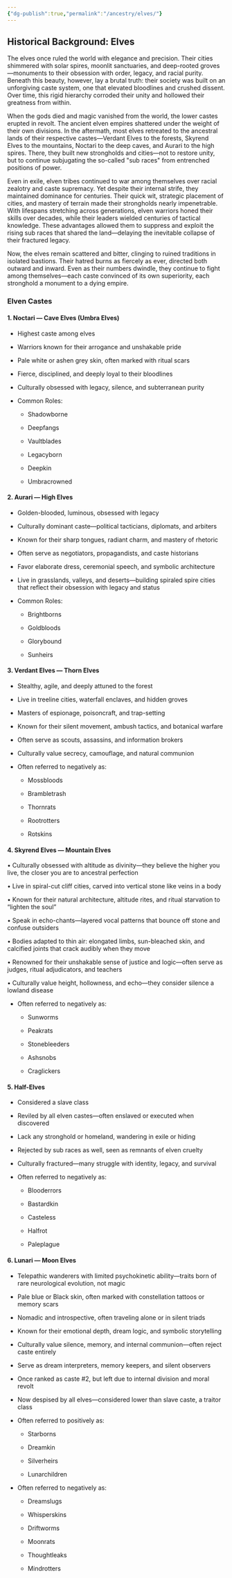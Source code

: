 ```yaml
---
{"dg-publish":true,"permalink":"/ancestry/elves/"}
---
```


## Historical Background: Elves

The elves once ruled the world with elegance and precision. Their cities shimmered with solar spires, moonlit sanctuaries, and deep-rooted groves—monuments to their obsession with order, legacy, and racial purity. Beneath this beauty, however, lay a brutal truth: their society was built on an unforgiving caste system, one that elevated bloodlines and crushed dissent. Over time, this rigid hierarchy corroded their unity and hollowed their greatness from within.

When the gods died and magic vanished from the world, the lower castes erupted in revolt. The ancient elven empires shattered under the weight of their own divisions. In the aftermath, most elves retreated to the ancestral lands of their respective castes—Verdant Elves to the forests, Skyrend Elves to the mountains, Noctari to the deep caves, and Aurari to the high spires. There, they built new strongholds and cities—not to restore unity, but to continue subjugating the so-called "sub races" from entrenched positions of power.

Even in exile, elven tribes continued to war among themselves over racial zealotry and caste supremacy. Yet despite their internal strife, they maintained dominance for centuries. Their quick wit, strategic placement of cities, and mastery of terrain made their strongholds nearly impenetrable. With lifespans stretching across generations, elven warriors honed their skills over decades, while their leaders wielded centuries of tactical knowledge. These advantages allowed them to suppress and exploit the rising sub races that shared the land—delaying the inevitable collapse of their fractured legacy.

Now, the elves remain scattered and bitter, clinging to ruined traditions in isolated bastions. Their hatred burns as fiercely as ever, directed both outward and inward. Even as their numbers dwindle, they continue to fight among themselves—each caste convinced of its own superiority, each stronghold a monument to a dying empire.

### Elven Castes

#### 1. Noctari — Cave Elves (Umbra Elves)

- Highest caste among elves
    
- Warriors known for their arrogance and unshakable pride
    
- Pale white or ashen grey skin, often marked with ritual scars
    
- Fierce, disciplined, and deeply loyal to their bloodlines
    
- Culturally obsessed with legacy, silence, and subterranean purity
    
- Common Roles:
    
    - Shadowborne
        
    - Deepfangs
        
    - Vaultblades
        
    - Legacyborn
        
    - Deepkin
        
    - Umbracrowned
        

#### 2. Aurari — High Elves

- Golden-blooded, luminous, obsessed with legacy
    
- Culturally dominant caste—political tacticians, diplomats, and arbiters
    
- Known for their sharp tongues, radiant charm, and mastery of rhetoric
    
- Often serve as negotiators, propagandists, and caste historians
    
- Favor elaborate dress, ceremonial speech, and symbolic architecture
    
- Live in grasslands, valleys, and deserts—building spiraled spire cities that reflect their obsession with legacy and status
    
- Common Roles:
    
    - Brightborns
        
    - Goldbloods
        
    - Glorybound
        
    - Sunheirs
        

#### 3. Verdant Elves — Thorn Elves

- Stealthy, agile, and deeply attuned to the forest
    
- Live in treeline cities, waterfall enclaves, and hidden groves
    
- Masters of espionage, poisoncraft, and trap-setting
    
- Known for their silent movement, ambush tactics, and botanical warfare
    
- Often serve as scouts, assassins, and information brokers
    
- Culturally value secrecy, camouflage, and natural communion
    
- Often referred to negatively as:
    
    - Mossbloods
        
    - Brambletrash
        
    - Thornrats
        
    - Rootrotters
        
    - Rotskins
        

#### 4. Skyrend Elves — Mountain Elves

• Culturally obsessed with altitude as divinity—they believe the higher you live, the closer you are to ancestral perfection

• Live in spiral-cut cliff cities, carved into vertical stone like veins in a body

• Known for their natural architecture, altitude rites, and ritual starvation to “lighten the soul”

• Speak in echo-chants—layered vocal patterns that bounce off stone and confuse outsiders

• Bodies adapted to thin air: elongated limbs, sun-bleached skin, and calcified joints that crack audibly when they move

• Renowned for their unshakable sense of justice and logic—often serve as judges, ritual adjudicators, and teachers

• Culturally value height, hollowness, and echo—they consider silence a lowland disease

- Often referred to negatively as:
    
    - Sunworms
        
    - Peakrats
        
    - Stonebleeders
        
    - Ashsnobs
        
    - Craglickers
        

#### 5. Half-Elves

- Considered a slave class
    
- Reviled by all elven castes—often enslaved or executed when discovered
    
- Lack any stronghold or homeland, wandering in exile or hiding
    
- Rejected by sub races as well, seen as remnants of elven cruelty
    
- Culturally fractured—many struggle with identity, legacy, and survival
    
- Often referred to negatively as:
    
    - Blooderrors
        
    - Bastardkin
        
    - Casteless
        
    - Halfrot
        
    - Paleplague
        

#### 6. Lunari — Moon Elves

- Telepathic wanderers with limited psychokinetic ability—traits born of rare neurological evolution, not magic
    
- Pale blue or Black skin, often marked with constellation tattoos or memory scars
    
- Nomadic and introspective, often traveling alone or in silent triads
    
- Known for their emotional depth, dream logic, and symbolic storytelling
    
- Culturally value silence, memory, and internal communion—often reject caste entirely
    
- Serve as dream interpreters, memory keepers, and silent observers
    
- Once ranked as caste #2, but left due to internal division and moral revolt
    
- Now despised by all elves—considered lower than slave caste, a traitor class
    
- Often referred to positively as:
    
    - Starborns
        
    - Dreamkin
        
    - Silverheirs
        
    - Lunarchildren
        
- Often referred to negatively as:
    
    - Dreamslugs
        
    - Whisperskins
        
    - Driftworms
        
    - Moonrats
        
    - Thoughtleaks
        
    - Mindrotters
        